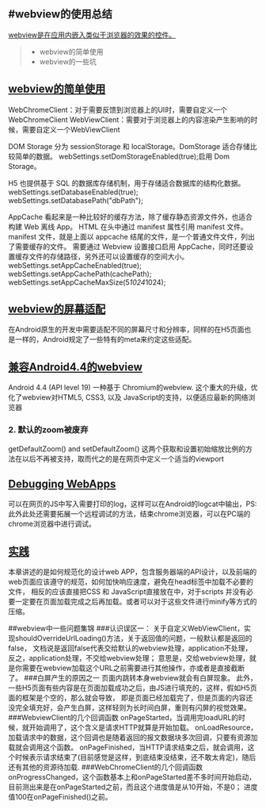 #webview的使用总结
------
[webview是在应用内嵌入类似于浏览器的效果的控件。](http://developer.android.com/guide/webapps/index.html)

> * webview的简单使用
> * webview的一些坑


## [webview的简单使用](http://developer.android.com/guide/webapps/webview.html)

WebChromeClient：对于需要反馈到浏览器上的UI时，需要自定义一个WebChromeClient
WebViewClient：需要对于浏览器上的内容渲染产生影响的时候，需要自定义一个WebViewClient

DOM Storage 分为 sessionStorage 和 localStorage。DomStorage 适合存储比较简单的数据。
webSettings.setDomStorageEnabled(true);启用 Dom Storage。

H5 也提供基于 SQL 的数据库存储机制，用于存储适合数据库的结构化数据。
webSettings.setDatabaseEnabled(true);
webSettings.setDatabasePath("dbPath");

AppCache 看起来是一种比较好的缓存方法，除了缓存静态资源文件外，也适合构建 Web 离线 App。
HTML 在头中通过 manifest 属性引用 manifest 文件。manifest 文件，就是上面以 appcache 结尾的文件，是一个普通文件文件，列出了需要缓存的文件。
需要通过 Webview 设置接口启用 AppCache，同时还要设置缓存文件的存储路径，另外还可以设置缓存的空间大小。
webSettings.setAppCacheEnabled(true);
webSettings.setAppCachePath(cachePath);
webSettings.setAppCacheMaxSize(5*1024*1024);





## [webview的屏幕适配](http://developer.android.com/guide/webapps/targeting.html)
在Android原生的开发中需要适配不同的屏幕尺寸和分辨率，同样的在H5页面也是一样的，Android规定了一些特有的meta来约定这些适配。




## [兼容Android4.4的webview](http://developer.android.com/guide/webapps/migrating.html)
Android 4.4 (API level 19) 一种基于 Chromium的webview. 这个重大的升级，优化了webview对HTML5, CSS3, 以及 JavaScript的支持，以便适应最新的网络浏览器


### 2. 默认的zoom被废弃

getDefaultZoom() and setDefaultZoom() 这两个获取和设置初始缩放比例的方法在以后不再被支持，取而代之的是在网页中定义一个适当的viewport


## [Debugging WebApps](http://developer.android.com/guide/webapps/debugging.html)
可以在网页的JS中写入需要打印的log，这样可以在Android的logcat中输出，PS:此外此处还需要拓展一个远程调试的方法，结束chrome浏览器，可以在PC端的chrome浏览器中进行调试。







## [实践](http://developer.android.com/guide/webapps/best-practices.html)
本章讲述的是如何规范化的设计web  APP，包含服务器端的API设计，以及前端的web页面应该遵守的规范，如何加快响应速度，避免在head标签中加载不必要的文件，
相反的应该直接把CSS 和 JavaScript直接放在<head>中，对于scripts 并没有必要一定要在页面加载完成之后再加载。或者可以对于这些文件进行minify等方式的压缩。 








##webview中一些问题集锦
###认识误区一：
关于自定义WebViewClient，实现shouldOverrideUrlLoading()方法，关于返回值的问题，一般默认都是返回的false，
文档说是返回false代表交给默认的webview处理，application不处理，反之，application处理，不交给webview处理；
意思是，交给webview处理，就是你需要在webview加载这个URL之前需要进行其他操作，亦或者是直接截断了。
###白屏产生的原因之一
页面内跳转本身webview就会有白屏现象。
此外，一些H5页面有些内容是在页面加载成功之后，由JS进行填充的，这样，假如H5页面的框架是个空的，那么就会导致，
即是页面已经加载完了，但是页面的内容还没完全填充好，会产生白屏，这样轻则为长时间白屏，重则有闪屏的视觉效果。
###WebviewClient的几个回调函数
onPageStarted，当调用完loadURL的时候，就开始调用了，这个含义是请求HTTP就算是开始加载。
onLoadResource，加载请求中的数据，这个回调也是随着返回的报文数据块多次回调，只要有资源加载就会调用这个函数。
onPageFinished，当HTTP请求结束之后，就会调用，这个时候表示请求结束了(目前感觉是这样，到底结束没结束，还不敢太肯定)，随后还有其他的资源待加载.
###WebChromeClient的几个回调函数
onProgressChanged，这个函数基本上和onPageStarted差不多时间开始启动，目前测出来是在onPageStarted之前，而且这个进度值是从10开始，不是0；
                   进度值100在onPageFinished()之前。





